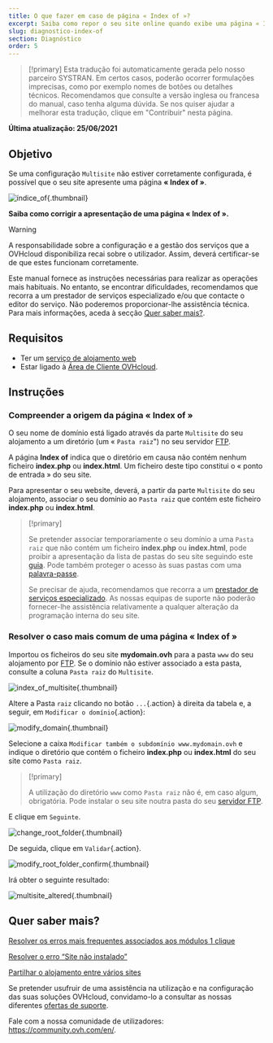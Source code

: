 ```yaml
---
title: O que fazer em caso de página « Index of »?
excerpt: Saiba como repor o seu site online quando exibe uma página « Index of ».
slug: diagnostico-index-of
section: Diagnóstico
order: 5
---
```


> [!primary]
> Esta tradução foi automaticamente gerada pelo nosso parceiro SYSTRAN. Em certos casos, poderão ocorrer formulações imprecisas, como por exemplo nomes de botões ou detalhes técnicos. Recomendamos que consulte a versão inglesa ou francesa do manual, caso tenha alguma dúvida. Se nos quiser ajudar a melhorar esta tradução, clique em "Contribuir" nesta página.
>

**Última atualização: 25/06/2021**
 
## Objetivo

Se uma configuração `Multisite` não estiver corretamente configurada, é possível que o seu site apresente uma página **« Index of »**.

![índice_of](images/index_of.png){.thumbnail}

**Saiba como corrigir a apresentação de uma página « Index of ».**

> [!warning]
>
> A responsabilidade sobre a configuração e a gestão dos serviços que a OVHcloud disponibiliza recai sobre o utilizador. Assim, deverá certificar-se de que estes funcionam corretamente.
>
> Este manual fornece as instruções necessárias para realizar as operações mais habituais. No entanto, se encontrar dificuldades, recomendamos que recorra a um prestador de serviços especializado e/ou que contacte o editor do serviço. Não poderemos proporcionar-lhe assistência técnica. Para mais informações, aceda à secção [Quer saber mais?](#gofurther).
>

## Requisitos

- Ter um [serviço de alojamento web](https://www.ovh.pt/alojamento-partilhado/)
- Estar ligado à [Área de Cliente OVHcloud](https://www.ovh.com/auth/?action=gotomanager&from=https://www.ovh.pt/&ovhSubsidiary=pt).

## Instruções

### Compreender a origem da página « Index of »

O seu nome de domínio está ligado através da parte `Multisite` do seu alojamento a um diretório (um « `Pasta raiz`") no seu servidor [FTP](../aceder-espaco-de-armazenamento-ftp-alojamento-web/).

A página **Index of** indica que o diretório em causa não contém nenhum ficheiro **index.php** ou **index.html**. Um ficheiro deste tipo constitui o « ponto de entrada » do seu site.

Para apresentar o seu website, deverá, a partir da parte `Multisite` do seu alojamento, associar o seu domínio ao `Pasta raiz` que contém este ficheiro **index.php** ou **index.html**.

> [!primary]
>
> Se pretender associar temporariamente o seu domínio a uma `Pasta raiz` que não contém um ficheiro **index.php** ou **index.html**, pode proibir a apresentação da lista de pastas do seu site seguindo este [guia](https://docs.ovh.com/gb/en/hosting/what_else_can_you_do_with_the_htaccess_file/#prevent-the-content-of-a-directory-from-being-listed). Pode também proteger o acesso às suas pastas com uma [palavra-passe](https://docs.ovh.com/gb/en/hosting/how_to_password_protect_a_directory_on_your_website/).
>
> Se precisar de ajuda, recomendamos que recorra a um [prestador de serviços especializado](https://partner.ovhcloud.com/pt/directory/). As nossas equipas de suporte não poderão fornecer-lhe assistência relativamente a qualquer alteração da programação interna do seu site.

### Resolver o caso mais comum de uma página « Index of »

Importou os ficheiros do seu site **mydomain.ovh** para a pasta `www` do seu alojamento por [FTP](../aceder-espaco-de-armazenamento-ftp-alojamento-web/). Se o domínio não estiver associado a esta pasta, consulte a coluna `Pasta raiz` do `Multisite`.

![index_of_multisite](images/index_of_multisite.png){.thumbnail}

Altere a Pasta `raiz` clicando no botão `...`{.action} à direita da tabela e, a seguir, em `Modificar o domínio`{.action}:

![modify_domain](images/modify_domain.png){.thumbnail}

Selecione a caixa `Modificar também o subdomínio www.mydomain.ovh` e indique o diretório que contém o ficheiro **index.php** ou **index.html** do seu site como `Pasta raiz`.

> [!primary]
>
> A utilização do diretório `www` como `Pasta raiz` não é, em caso algum, obrigatória. Pode instalar o seu site noutra pasta do seu [servidor FTP](../aceder-espaco-de-armazenamento-ftp-alojamento-web/).

E clique em `Seguinte`.

![change_root_folder](images/change_root_folder.png){.thumbnail}

De seguida, clique em `Validar`{.action}.

![modify_root_folder_confirm](images/modify_root_folder_confirm.png){.thumbnail}

Irá obter o seguinte resultado:

![multisite_altered](images/multisite_modified.png){.thumbnail}

## Quer saber mais? <a name="gofurther"></a>

[Resolver os erros mais frequentes associados aos módulos 1 clique](../erros-frequentes-modulos-em-1-clique/)

[Resolver o erro “Site não instalado”](../alojamento_web_erro_de_site_nao_instalado/)

[Partilhar o alojamento entre vários sites](../multisites-configurar-um-multisite-no-meu-alojamento-web/)

Se pretender usufruir de uma assistência na utilização e na configuração das suas soluções OVHcloud, convidamo-lo a consultar as nossas diferentes [ofertas de suporte](https://www.ovhcloud.com/pt/support-levels/).

Fale com a nossa comunidade de utilizadores: <https://community.ovh.com/en/>.

